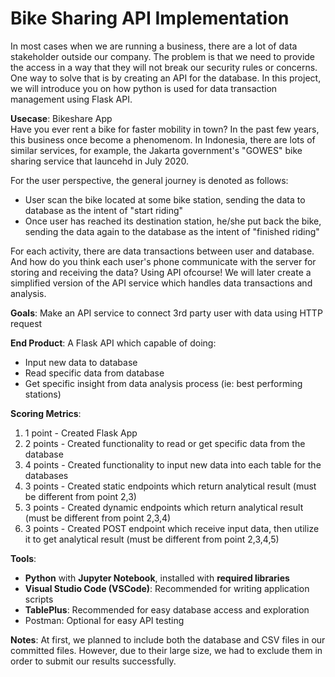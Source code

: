 # Bike Sharing API Implementation

In most cases when we are running a business, there are a lot of data stakeholder outside our company. The problem is that we need to provide the access in a way that they will not break our security rules or concerns. One way to solve that is by creating an API for the database. In this project, we will introduce you on how python is used for data transaction management using Flask API. 

**Usecase**: Bikeshare App\
Have you ever rent a bike for faster mobility in town? In the past few years, this business once become a phenomenom. In Indonesia, there are lots of similar services, for example, the Jakarta government's "GOWES" bike sharing service that launcehd in July 2020. 

For the user perspective, the general journey is denoted as follows:
- User scan the bike located at some bike station, sending the data to database as the intent of "start riding"
- Once user has reached its destination station, he/she put back the bike, sending the data again to the database as the intent of "finished riding"

For each activity, there are data transactions between user and database. And how do you think each user's phone communicate with the server for storing and receiving the data? Using API ofcourse! 
We will later create a simplified version of the API service which handles data transactions and analysis. 

**Goals**: Make an API service to connect 3rd party user with data using HTTP request

**End Product**: A Flask API which capable of doing: 
- Input new data to database
- Read specific data from database
- Get specific insight from data analysis process (ie: best performing stations)

**Scoring Metrics**: 

1. 1 point - Created Flask App
2. 2 points - Created functionality to read or get specific data from the database
3. 4 points - Created functionality to input new data into each table for the databases
4. 3 points - Created static endpoints which return analytical result (must be different from point 2,3)
5. 3 points - Created dynamic endpoints which return analytical result (must be different from point 2,3,4)
6. 3 points - Created POST endpoint which receive input data, then utilize it to get analytical result (must be different from point 2,3,4,5)

**Tools**: 
- **Python** with **Jupyter Notebook**, installed with **required libraries**
- **Visual Studio Code (VSCode)**: Recommended for writing application scripts
- **TablePlus**: Recommended for easy database access and exploration
- Postman: Optional for easy API testing

**Notes**:
At first, we planned to include both the database and CSV files in our committed files. However, due to their large size, we had to exclude them in order to submit our results successfully.
